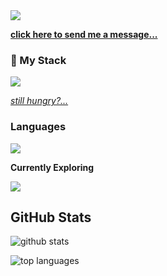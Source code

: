 <img src='https://komarev.com/ghpvc/?username=coreydemarse&color=008080' />

**[click here to send me a message...](https://coreydemarse.com/contact.html)**

### 🥞 My Stack 

<img src="https://skillicons.dev/icons?i=linux,vue,tailwind,vite,nodejs,tauri,postgres,redis,mongodb,docker"></img>

*[still hungry?...](https://github.com/stars/coreydemarse/lists/my-stack)*

### Languages

<img src="https://skillicons.dev/icons?i=ts,js,elixir,ruby,python,cs,php,bash"></img>

**Currently Exploring**

<img src="https://skillicons.dev/icons?i=deno,rust,wasm,tensorflow,solidity"></img>

## GitHub Stats

![github stats](https://github-readme-stats.vercel.app/api?username=coreydemarse&show_icons=true&hide=stars&hide_border=true&bg_color=2d333b00&icon_color=63666a&title_color=768390&text_color=768390)

![top languages](https://github-readme-stats.vercel.app/api/top-langs/?username=coreydemarse&layout=compact&show_icons=true&hide_border=true&bg_color=2d333b00&icon_color=63666a&title_color=768390&text_color=768390&hide=jupyter%20notebook,TeX,css,scss)
